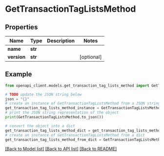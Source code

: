 # GetTransactionTagListsMethod


## Properties

Name | Type | Description | Notes
------------ | ------------- | ------------- | -------------
**name** | **str** |  | 
**version** | **str** |  | [optional] 

## Example

```python
from openapi_client.models.get_transaction_tag_lists_method import GetTransactionTagListsMethod

# TODO update the JSON string below
json = "{}"
# create an instance of GetTransactionTagListsMethod from a JSON string
get_transaction_tag_lists_method_instance = GetTransactionTagListsMethod.from_json(json)
# print the JSON string representation of the object
print(GetTransactionTagListsMethod.to_json())

# convert the object into a dict
get_transaction_tag_lists_method_dict = get_transaction_tag_lists_method_instance.to_dict()
# create an instance of GetTransactionTagListsMethod from a dict
get_transaction_tag_lists_method_from_dict = GetTransactionTagListsMethod.from_dict(get_transaction_tag_lists_method_dict)
```
[[Back to Model list]](../README.md#documentation-for-models) [[Back to API list]](../README.md#documentation-for-api-endpoints) [[Back to README]](../README.md)


